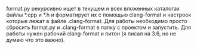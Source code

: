 format.py рекурсивно ищет в текущем и всех вложенных каталогах файлы *.cpp и *.h и форматирует их с помощью clang-format и настроек которые лежат в файле .clang-format. 
Для работы необходимо просто сбросить format.py и .clang-format в папку с проектом и запустить.
Для работы нужен рабочий clang-format и питон (я писал на 3.6, но не думаю что это важно).

